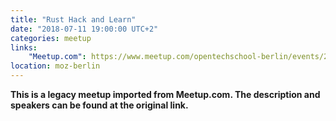 ```yaml
---
title: "Rust Hack and Learn"
date: "2018-07-11 19:00:00 UTC+2"
categories: meetup 
links:
    "Meetup.com": https://www.meetup.com/opentechschool-berlin/events/251947195/
location: moz-berlin
---
```


<strong>This is a legacy meetup imported from Meetup.com. The description and speakers can be found at the original link.</strong>